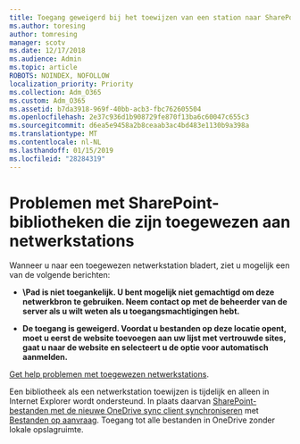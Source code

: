 ```yaml
---
title: Toegang geweigerd bij het toewijzen van een station naar SharePoint
ms.author: toresing
author: tomresing
manager: scotv
ms.date: 12/17/2018
ms.audience: Admin
ms.topic: article
ROBOTS: NOINDEX, NOFOLLOW
localization_priority: Priority
ms.collection: Adm_O365
ms.custom: Adm_O365
ms.assetid: b7da3918-969f-40bb-acb3-fbc762605504
ms.openlocfilehash: 2e37c936d1b908729fe870f13ba6c60047c655c3
ms.sourcegitcommit: d6ea5e9458a2b8ceaab3ac4bd483e1130b9a398a
ms.translationtype: MT
ms.contentlocale: nl-NL
ms.lasthandoff: 01/15/2019
ms.locfileid: "28284319"
---
```

# <a name="fix-problems-with-sharepoint-libraries-mapped-to-network-drives"></a>Problemen met SharePoint-bibliotheken die zijn toegewezen aan netwerkstations

Wanneer u naar een toegewezen netwerkstation bladert, ziet u mogelijk een van de volgende berichten:
  
- **\\Pad is niet toegankelijk. U bent mogelijk niet gemachtigd om deze netwerkbron te gebruiken. Neem contact op met de beheerder van de server als u wilt weten als u toegangsmachtigingen hebt.**
    
- **De toegang is geweigerd. Voordat u bestanden op deze locatie opent, moet u eerst de website toevoegen aan uw lijst met vertrouwde sites, gaat u naar de website en selecteert u de optie voor automatisch aanmelden.**
    
[Get help problemen met toegewezen netwerkstations](https://support.office.com/article/ef399c67-4578-4c3a-adbe-0b489084eabe.aspx).
  
Een bibliotheek als een netwerkstation toewijzen is tijdelijk en alleen in Internet Explorer wordt ondersteund. In plaats daarvan [SharePoint-bestanden met de nieuwe OneDrive sync client synchroniseren](https://support.office.com/article/6de9ede8-5b6e-4503-80b2-6190f3354a88.aspx) met [Bestanden op aanvraag](https://support.office.com/article/0e6860d3-d9f3-4971-b321-7092438fb38e.aspx). Toegang tot alle bestanden in OneDrive zonder lokale opslagruimte.
  


